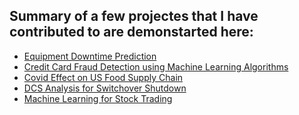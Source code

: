 <h2>Summary of a few projectes that I have contributed to are demonstarted here: </h2> 

  <ul>
    <li> <a href="Equipment_Downtown_Prediction_Summer2021_HG.pdf">Equipment Downtime Prediction </a></li>
    <li><a href="CreditCardFraudDetection_usingMachineLearningAlgorithms_Spring2021.pdf">Credit Card Fraud Detection using Machine Learning Algorithms</a></li>
    <li><a href="Covid_Effect_on_US_Food_Supply_Chain.pdf">Covid Effect on US Food Supply Chain</a></li>
    <li><a href="DCS_Switchover_Shutdown.pdf">DCS Analysis for Switchover Shutdown</a></li>
    <li><a href="ML4T_Project_Manual_vs_StrategyLearner_report.pdf">Machine Learning for Stock Trading</a></li>
  </ul>

